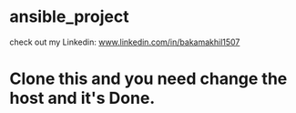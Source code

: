 # ansible_project
check out my Linkedin: www.linkedin.com/in/bakamakhil1507
# Clone this and you need change the host and it's Done.
